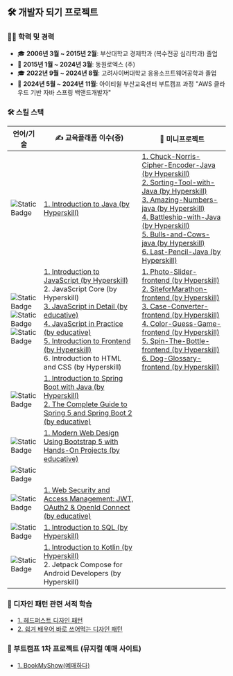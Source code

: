 ## 🛠️ 개발자 되기 프로젝트 ##

### 👨‍🏫 학력 및 경력
- 🎓 **2006년 3월 ~ 2015년 2월**: 부산대학교 경제학과 (복수전공 심리학과) 졸업
- 💼 **2015년 1월 ~ 2024년 3월**: 동원로엑스 (주)
- 🎓 **2022년 9월 ~ 2024년 8월**: 고려사이버대학교 응용소프트웨어공학과 졸업
- 📖 **2024년 5월 ~ 2024년 11월**: 아이티윌 부산교육센터 부트캠프 과정 "AWS 클라우드 기반 자바 스프링 백앤드개발자"

### 🛠️ 스킬 스택
| 언어/기술 | ✍️ 교육플래폼 이수(증)                                                                                                                                                                                                                                                                                                                                                                                                                                                                                                                                                                                                           | 🎨 미니프로젝트 |
|---|--------------------------------------------------------------------------------------------------------------------------------------------------------------------------------------------------------------------------------------------------------------------------------------------------------------------------------------------------------------------------------------------------------------------------------------------------------------------------------------------------------------------------------------------------------------------------------------------------------------------------|---|
| ![Static Badge](https://img.shields.io/badge/Java-004088?style=flat-square) | [1. Introduction to Java (by Hyperskill) ](https://hyperskill.org/certificates/ad6822c2-7779-4313-ac62-63fb83a67bbf.pdf)                                                                                                                                                                                                                                                                                                                                                                                                                                                                                                 | [1. Chuck-Norris-Cipher-Encoder-Java (by Hyperskill)](https://github.com/bohyun86/Chuck-Norris-Cipher-Encoder-Java) <br/>[2. Sorting-Tool-with-Java (by Hyperskill)](https://github.com/bohyun86/Sorting-Tool-with-Java) <br/>[3. Amazing-Numbers-java (by Hyperskill)](https://github.com/bohyun86/Amazing-Numbers-java) <br/>[4. Battleship-with-Java (by Hyperskill)](https://github.com/bohyun86/Battleship-with-Java) <br/>[5. Bulls-and-Cows-java (by Hyperskill)](https://github.com/bohyun86/Bulls-and-Cows-java) <br/>[6. Last-Pencil-Java (by Hyperskill)](https://github.com/bohyun86/Last-Pencil-Java) |
| ![Static Badge](https://img.shields.io/badge/JavaScript-F7DF1E?style=flat-square&logo=javascript&logoColor=white)<br/>![Static Badge](https://img.shields.io/badge/HTML5-E34F26?style=flat-square&logo=html5&logoColor=white) <br/> ![Static Badge](https://img.shields.io/badge/CSS3-1572B6?style=flat-square&logo=css3&logoColor=white) | [1. Introduction to JavaScript (by Hyperskill)](https://hyperskill.org/certificates/13604df5-e089-48be-a806-b8bf768af18e.pdf) <br/>  2. JavaScript Core (by Hyperskill) <br/>  [3. JavaScript in Detail (by educative)](https://www.educative.io/verify-certificate/vgA3wPF4mmyD0JN88hyqVWpYzpkgIl) <br/> [4. JavaScript in Practice (by educative)](https://www.educative.io/verify-certificate/vgA3wPF4yzwpg4xyGsyqVWpYzpkgIl) <br/> [5. Introduction to Frontend (by Hyperskill)](https://hyperskill.org/certificates/41f99943-fc1b-4d89-97de-efbc4bb156f6.pdf) <br/> 6. Introduction to HTML and CSS (by Hyperskill) | [1. Photo-Slider-frontend (by Hyperskill)](https://github.com/bohyun86/Photo-Slider-frontend) <br/> [2. SiteforMarathon-frontend (by Hyperskill)](https://github.com/bohyun86/SiteforMarathon-frontend) <br/> [3. Case-Converter-frontend (by Hyperskill)](https://github.com/bohyun86/Case-Converter-frontend) <br/> [4. Color-Guess-Game-frontend (by Hyperskill)](https://github.com/bohyun86/Color-Guess-Game-frontend) <br/> [5. Spin-The-Bottle-frontend (by Hyperskill)](https://github.com/bohyun86/Spin-The-Bottle-frontend) <br/> [6. Dog-Glossary-frontend (by Hyperskill)](https://github.com/bohyun86/Dog-Glossary-Frontend) |
| ![Static Badge](https://img.shields.io/badge/Spring-6DB33F?style=flat-square&logo=springboot&logoColor=white) | [1. Introduction to Spring Boot with Java (by Hyperskill)](https://hyperskill.org/certificates/dd893cd1-9ddb-4a69-8720-71dc3b032265.pdf) <br/> [2. The Complete Guide to Spring 5 and Spring Boot 2 (by educative)](https://www.educative.io/verify-certificate/RLG6RK5VJG0T0WwQrO9KQnIQMjElrPl3vf6)                                                                                                                                                                                                                                                                                                                     |
| ![Static Badge](https://img.shields.io/badge/BootStrap-7952B3?style=flat-square&logo=bootstrap&logoColor=white) | [1. Modern Web Design Using Bootstrap 5 with Hands-On Projects (by educative)](https://www.educative.io/verify-certificate/0AkW25A0QjmcMypEAKnWxDcLlVpkB2kKqsP)                                                                                                                                                                                                                                                                                                                                                                                                                                                          |
| ![Static Badge](https://img.shields.io/badge/TypeScript-3178C6?style=flat-square&logo=typescript&logoColor=white) |
| ![Static Badge](https://img.shields.io/badge/WebSecurity-071D49?style=flat-square) | [1. Web Security and Access Management: JWT, OAuth2 & OpenId Connect (by educative)](https://www.educative.io/verify-certificate/KAnBq1PjOj7uZ0MQWX7mGgUol8k9y391rHB)                                                                                                                                                                                                                                                                                                                                                                                                                                                    |
| ![Static Badge](https://img.shields.io/badge/SQL-4479A1?style=flat-square&logo=mysql&logoColor=white) | [1. Introduction to SQL (by Hyperskill)](https://hyperskill.org/certificates/7edc5518-ea6e-4ae5-b73f-c4d01d9c5009.pdf)                                                                                                                                                                                                                                                                                                                                                                                                                                                                                                   |
| ![Static Badge](https://img.shields.io/badge/Kotlin-7F52FF?style=flat-square&logo=kotlin&logoColor=white) | [1. Introduction to Kotlin (by Hyperskill)](https://hyperskill.org/certificates/ff15356a-f7b5-4e73-9fca-ca8f69af1951.pdf) <br/> 2. Jetpack Compose for Android Developers (by Hyperskill)                                                                                                                                                                                                                                                                                                                                                                                                                                |

### 📖 디자인 패턴 관련 서적 학습
- [1. 헤드퍼스트 디자인 패턴](https://github.com/bohyun86/reading-books-for-programmers/tree/main/%ED%97%A4%EB%93%9C%ED%8D%BC%EC%8A%A4%ED%8A%B8%EB%94%94%EC%9E%90%EC%9D%B8%ED%8C%A8%ED%84%B4)
- [2. 쉽겨 배우어 바로 쓰어먹는 디자인 패턴](https://github.com/bohyun86/reading-books-for-programmers/tree/main/%EC%89%BD%EA%B2%8C%20%EB%B0%B0%EC%9B%8C%20%EB%B0%94%EB%A1%9C%20%EC%8D%A8%EB%A8%B9%EB%8A%94%20%EB%94%94%EC%9E%90%EC%9D%B8%20%ED%8C%A8%ED%84%B4)

### 🌟 부트캠프 1차 프로젝트 (뮤지컬 예매 사이트)
- [1. BookMyShow(예매하다)](https://github.com/bohyun86/BookMyShow)

